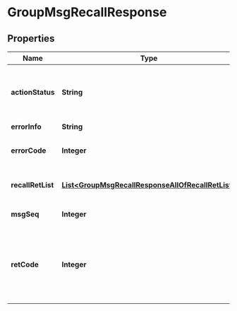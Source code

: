 

# GroupMsgRecallResponse


## Properties

| Name | Type | Description | Notes |
|------------ | ------------- | ------------- | -------------|
|**actionStatus** | **String** | 请求处理的结果，OK 表示处理成功，FAIL 表示失败 |  [optional] |
|**errorInfo** | **String** | 错误信息 |  [optional] |
|**errorCode** | **Integer** | 错误码，0表示成功，非0表示失败 |  |
|**recallRetList** | [**List&lt;GroupMsgRecallResponseAllOfRecallRetList&gt;**](GroupMsgRecallResponseAllOfRecallRetList.md) | 消息撤回请求的详细结果 |  [optional] |
|**msgSeq** | **Integer** | 单个被撤回消息的 seq |  [optional] |
|**retCode** | **Integer** | 单个消息的被撤回结果：0表示成功；其它表示失败，参考下文错误码说明 |  [optional] |



